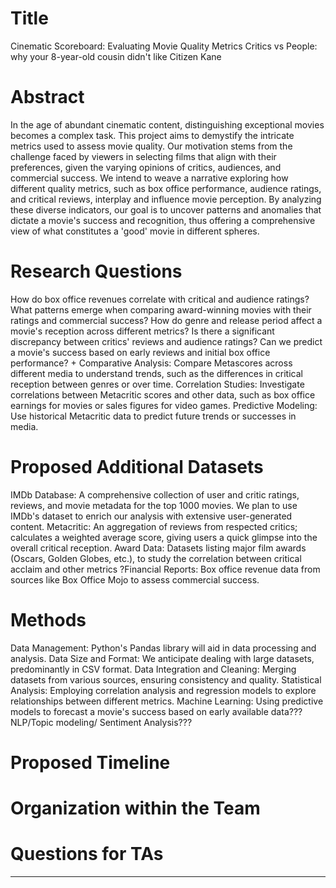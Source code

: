 # Title
Cinematic Scoreboard: Evaluating Movie Quality Metrics
Critics vs People: why your 8-year-old cousin didn't like Citizen Kane

# Abstract
In the age of abundant cinematic content, distinguishing exceptional movies becomes a complex task. This project aims to demystify the intricate metrics used to assess movie quality. Our motivation stems from the challenge faced by viewers in selecting films that align with their preferences, given the varying opinions of critics, audiences, and commercial success. We intend to weave a narrative exploring how different quality metrics, such as box office performance, audience ratings, and critical reviews, interplay and influence movie perception. By analyzing these diverse indicators, our goal is to uncover patterns and anomalies that dictate a movie's success and recognition, thus offering a comprehensive view of what constitutes a 'good' movie in different spheres.

# Research Questions
How do box office revenues correlate with critical and audience ratings?
What patterns emerge when comparing award-winning movies with their ratings and commercial success?
How do genre and release period affect a movie's reception across different metrics?
Is there a significant discrepancy between critics' reviews and audience ratings?
Can we predict a movie's success based on early reviews and initial box office performance?
+
Comparative Analysis: Compare Metascores across different media to understand trends, such as the differences in critical reception between genres or over time.
Correlation Studies: Investigate correlations between Metacritic scores and other data, such as box office earnings for movies or sales figures for video games.
Predictive Modeling: Use historical Metacritic data to predict future trends or successes in media.


# Proposed Additional Datasets
IMDb Database: A comprehensive collection of user and critic ratings, reviews, and movie metadata for the top 1000 movies. We plan to use IMDb's dataset to enrich our analysis with extensive user-generated content.
Metacritic: An aggregation of reviews from respected critics; calculates a weighted average score, giving users a quick glimpse into the overall critical reception.
Award Data: Datasets listing major film awards (Oscars, Golden Globes, etc.), to study the correlation between critical acclaim and other metrics
?Financial Reports: Box office revenue data from sources like Box Office Mojo to assess commercial success.

# Methods
Data Management: Python's Pandas library will aid in data processing and analysis.
Data Size and Format: We anticipate dealing with large datasets, predominantly in CSV format.
Data Integration and Cleaning: Merging datasets from various sources, ensuring consistency and quality.
Statistical Analysis: Employing correlation analysis and regression models to explore relationships between different metrics.
Machine Learning: Using predictive models to forecast a movie's success based on early available data???
NLP/Topic modeling/ Sentiment Analysis???

# Proposed Timeline
# Organization within the Team
# Questions for TAs
****
